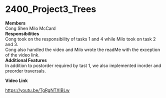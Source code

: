 # 2400_Project3_Trees
**Members**  
Cong Shen
Milo McCard  
**Responsibilities**  
Cong took on the responsibility of tasks 1 and 4 while Milo took on task 2 and 3.  
Cong also handled the video and Milo wrote the readMe with the exception of the video link.  
**Additional Features**  
In addition to postorder required by tast 1, we also implemented inorder and preorder traversals.

**Video Link**

https://youtu.be/TgRgNTXIBLw
